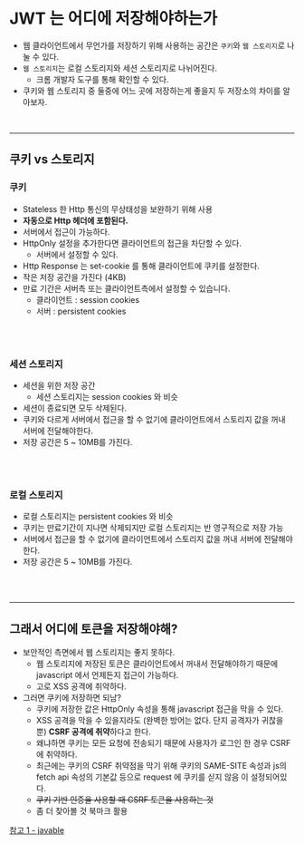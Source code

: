 # JWT 는 어디에 저장해야하는가

- 웹 클라이언트에서 무언가를 저장하기 위해 사용하는 공간은 `쿠키`와 `웹 스토리지`로 나눌 수 있다.
- `웹 스토리지`는 로컬 스토리지와 세션 스토리지로 나뉘어진다.
    - 크롬 개발자 도구를 통해 확인할 수 있다.
- 쿠키와 웹 스토리지 중 둘중에 어느 곳에 저장하는게 좋을지 두 저장소의 차이를 알아보자.

<br>

----------

## 쿠키 vs 스토리지

### 쿠키

- Stateless 한 Http 통신의 무상태성을 보완하기 위해 사용
- **자동으로 Http 헤더에 포함된다.**
- 서버에서 접근이 가능하다.
- HttpOnly 설정을 추가한다면 클라이언트의 접근을 차단할 수 있다.
    - 서버에서 설정할 수 있다.
- Http Response 는 set-cookie 를 통해 클라이언트에 쿠키를 설정한다.
- 작은 저장 공간을 가진다 (4KB)
- 만료 기간은 서버측 또는 클라이언트측에서 설정할 수 있습니다.
    - 클라이언트 : session cookies
    - 서버 : persistent cookies

<br>
<br>

### 세션 스토리지

- 세션을 위한 저장 공간
    - 세션 스토리지는 session cookies 와 비슷
- 세션이 종료되면 모두 삭제된다.
- 쿠키와 다르게 서버에서 접근을 할 수 없기에 클라이언트에서 스토리지 값을 꺼내 서버에 전달해야한다.
- 저장 공간은 5 ~ 10MB를 가진다.

<br>
<br>

### 로컬 스토리지

- 로컬 스토리지는 persistent cookies 와 비슷
- 쿠키는 만료기간이 지나면 삭제되지만 로컬 스토리지는 반 영구적으로 저장 가능
- 서버에서 접근을 할 수 없기에 클라이언트에서 스토리지 값을 꺼내 서버에 전달해야한다.
- 저장 공간은 5 ~ 10MB를 가진다.

<br>
<br>

--------

## 그래서 어디에 토큰을 저장해야해?

- 보안적인 측면에서 웹 스토리지는 좋지 못하다.
    - 웹 스토리지에 저장된 토큰은 클라이언트에서 꺼내서 전달해야하기 때문에 javascript 에서 언제든지 접근이 가능하다.
    - 고로 XSS 공격에 취약하다.
- 그러면 쿠키에 저장하면 되남?
    - 쿠키에 저장한 값은 HttpOnly 속성을 통해 javascript 접근을 막을 수 있다.
    - XSS 공격을 막을 수 있을지라도 (완벽한 방어는 없다. 단지 공격자가 귀찮을 뿐) **CSRF 공격에 취약**하다고 한다.
    - 왜냐하면 쿠키는 모든 요청에 전송되기 때문에 사용자가 로그인 한 경우 CSRF에 취약하다.
    - 최근에는 쿠키의 CSRF 취약점을 막기 위해 쿠키의 SAME-SITE 속성과 js의 fetch api 속성의 기본값 등으로 request 에 쿠키를 싣지 않음 이 설정되어있다.
    - ~~쿠키 기반 인증을 사용할 때 CSRF 토큰을 사용하는 것~~
    - 좀 더 찾아볼 것 북마크 활용

[참고 1 - javable](https://woowacourse.github.io/javable/post/2020-08-31-where_to_store_token/)

